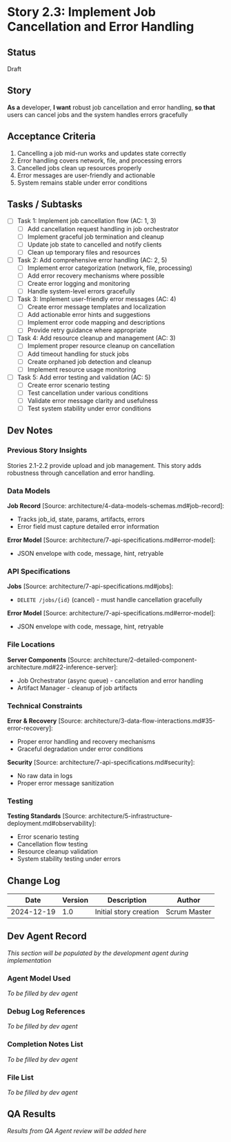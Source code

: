 # Story 2.3: Implement Job Cancellation and Error Handling

## Status
Draft

## Story
**As a** developer,
**I want** robust job cancellation and error handling,
**so that** users can cancel jobs and the system handles errors gracefully

## Acceptance Criteria
1. Cancelling a job mid-run works and updates state correctly
2. Error handling covers network, file, and processing errors
3. Cancelled jobs clean up resources properly
4. Error messages are user-friendly and actionable
5. System remains stable under error conditions

## Tasks / Subtasks
- [ ] Task 1: Implement job cancellation flow (AC: 1, 3)
  - [ ] Add cancellation request handling in job orchestrator
  - [ ] Implement graceful job termination and cleanup
  - [ ] Update job state to cancelled and notify clients
  - [ ] Clean up temporary files and resources
- [ ] Task 2: Add comprehensive error handling (AC: 2, 5)
  - [ ] Implement error categorization (network, file, processing)
  - [ ] Add error recovery mechanisms where possible
  - [ ] Create error logging and monitoring
  - [ ] Handle system-level errors gracefully
- [ ] Task 3: Implement user-friendly error messages (AC: 4)
  - [ ] Create error message templates and localization
  - [ ] Add actionable error hints and suggestions
  - [ ] Implement error code mapping and descriptions
  - [ ] Provide retry guidance where appropriate
- [ ] Task 4: Add resource cleanup and management (AC: 3)
  - [ ] Implement proper resource cleanup on cancellation
  - [ ] Add timeout handling for stuck jobs
  - [ ] Create orphaned job detection and cleanup
  - [ ] Implement resource usage monitoring
- [ ] Task 5: Add error testing and validation (AC: 5)
  - [ ] Create error scenario testing
  - [ ] Test cancellation under various conditions
  - [ ] Validate error message clarity and usefulness
  - [ ] Test system stability under error conditions

## Dev Notes

### Previous Story Insights
Stories 2.1-2.2 provide upload and job management. This story adds robustness through cancellation and error handling.

### Data Models
**Job Record** [Source: architecture/4-data-models-schemas.md#job-record]:
- Tracks job_id, state, params, artifacts, errors
- Error field must capture detailed error information

**Error Model** [Source: architecture/7-api-specifications.md#error-model]:
- JSON envelope with code, message, hint, retryable

### API Specifications
**Jobs** [Source: architecture/7-api-specifications.md#jobs]:
- `DELETE /jobs/{id}` (cancel) - must handle cancellation gracefully

**Error Model** [Source: architecture/7-api-specifications.md#error-model]:
- JSON envelope with code, message, hint, retryable

### File Locations
**Server Components** [Source: architecture/2-detailed-component-architecture.md#22-inference-server]:
- Job Orchestrator (async queue) - cancellation and error handling
- Artifact Manager - cleanup of job artifacts

### Technical Constraints
**Error & Recovery** [Source: architecture/3-data-flow-interactions.md#35-error-recovery]:
- Proper error handling and recovery mechanisms
- Graceful degradation under error conditions

**Security** [Source: architecture/7-api-specifications.md#security]:
- No raw data in logs
- Proper error message sanitization

### Testing
**Testing Standards** [Source: architecture/5-infrastructure-deployment.md#observability]:
- Error scenario testing
- Cancellation flow testing
- Resource cleanup validation
- System stability testing under errors

## Change Log
| Date | Version | Description | Author |
|------|---------|-------------|--------|
| 2024-12-19 | 1.0 | Initial story creation | Scrum Master |

## Dev Agent Record
*This section will be populated by the development agent during implementation*

### Agent Model Used
*To be filled by dev agent*

### Debug Log References
*To be filled by dev agent*

### Completion Notes List
*To be filled by dev agent*

### File List
*To be filled by dev agent*

## QA Results
*Results from QA Agent review will be added here*
